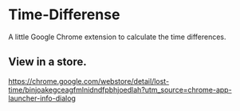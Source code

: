 # Time-Differense

A little Google Chrome extension to calculate the time differences.

## View in a store.
https://chrome.google.com/webstore/detail/lost-time/binjoakegceagfmlnidndfpbhjoedlah?utm_source=chrome-app-launcher-info-dialog